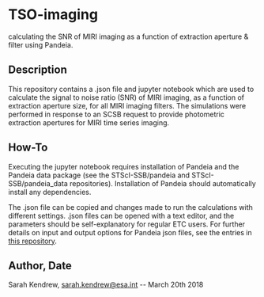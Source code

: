 # TSO-imaging
calculating the SNR of MIRI imaging as a function of extraction aperture &amp; filter using Pandeia. 

## Description
This repository contains a .json file and jupyter notebook which are used to calculate the signal to noise ratio (SNR) of MIRI imaging, as a function of extraction aperture size, for all MIRI imaging filters. The simulations were performed in response to an SCSB request to provide photometric extraction apertures for MIRI time series imaging.

## How-To
Executing the jupyter notebook requires installation of Pandeia and the Pandeia data package (see the STScI-SSB/pandeia and STScI-SSB/pandeia_data repositories). Installation of Pandeia should automatically install any dependencies.

The .json file can be copied and changes made to run the calculations with different settings. .json files can be opened with a text editor, and the parameters should be self-explanatory for regular ETC users. For further details on input and output options for Pandeia json files, see the entries in [this repository](https://github.com/spacetelescope/pandeia-tutorials/tree/master/reference).

## Author, Date
Sarah Kendrew, sarah.kendrew@esa.int -- March 20th 2018
